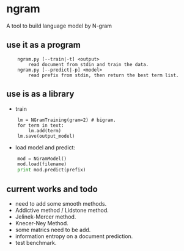 # ngram
A tool to build language model by N-gram 

## use it as a program
``` shell
    ngram.py [--train|-t] <output>
        read document from stdin and train the data.
    ngram.py [--predict|-p] <model>
        read prefix from stdin, then return the best term list.
```

## use is as a library

* train
```
    lm = NGramTraining(gram=2) # bigram.
    for term in text:
        lm.add(term)
    lm.save(output_model)
```

* load model and predict:
``` python
    mod = NGramModel()
    mod.load(filename)
    print mod.predict(prefix)
```

## current works and todo

* need to add some smooth methods.
 * Addictive method / Lidstone method.
 * Jelinek-Mercer method.
 * Knecer-Ney Method.
* some matrics need to be add.
 * information entropy on a document prediction.
* test benchmark.




